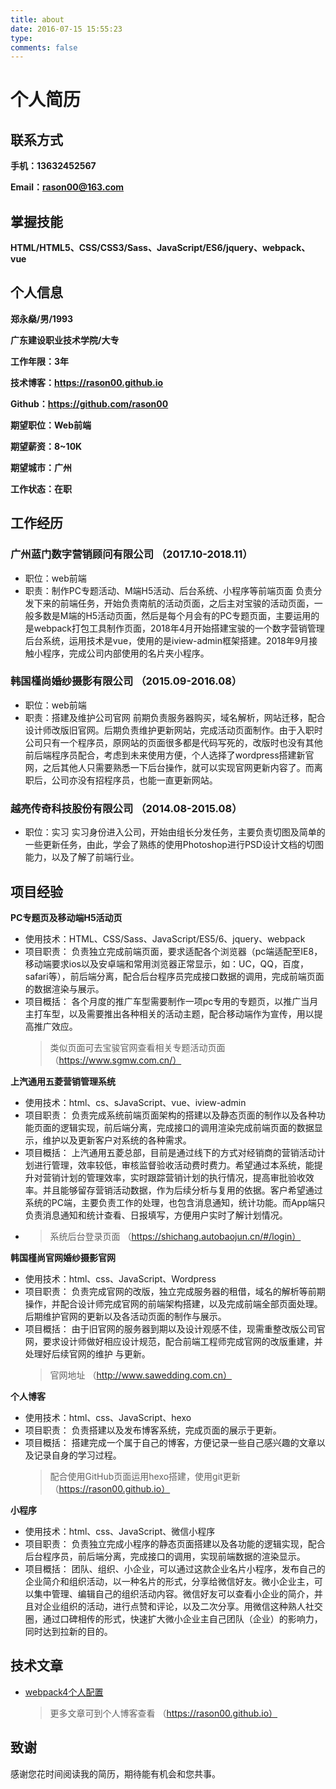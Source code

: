 ```yaml
---
title: about
date: 2016-07-15 15:55:23
type: 
comments: false
---
```

# 个人简历

## 联系方式

**手机：13632452567**

**Email：rason00@163.com**

## 掌握技能

**HTML/HTML5、CSS/CSS3/Sass、JavaScript/ES6/jquery、webpack、vue**

## 个人信息

**郑永燊/男/1993**

**广东建设职业技术学院/大专**

**工作年限：3年**

**技术博客：https://rason00.github.io**

**Github：https://github.com/rason00**

**期望职位：Web前端**

**期望薪资：8~10K**

**期望城市：广州**

**工作状态：在职**

## 工作经历

### 广州蓝门数字营销顾问有限公司 （2017.10-2018.11）

- 职位：web前端
- 职责：制作PC专题活动、M端H5活动、后台系统、小程序等前端页面
  负责分发下来的前端任务，开始负责南航的活动页面，之后主对宝骏的活动页面，一般多数是M端的H5活动页面，然后是每个月会有的PC专题页面，主要运用的是webpack打包工具制作页面，2018年4月开始搭建宝骏的一个数字营销管理后台系统，运用技术是vue，使用的是iview-admin框架搭建。2018年9月接触小程序，完成公司内部使用的名片夹小程序。

### 韩国槿尚婚纱摄影有限公司 （2015.09-2016.08）

- 职位：web前端
- 职责：搭建及维护公司官网
  前期负责服务器购买，域名解析，网站迁移，配合设计师改版旧官网。后期负责维护更新网站，完成活动页面制作。由于入职时公司只有一个程序员，原网站的页面很多都是代码写死的，改版时也没有其他前后端程序员配合，考虑到未来使用方便，个人选择了wordpress搭建新官网，之后其他人只需要熟悉一下后台操作，就可以实现官网更新内容了。而离职后，公司亦没有招程序员，也能一直更新网站。

### 越亮传奇科技股份有限公司 （2014.08-2015.08）

- 职位：实习
  实习身份进入公司，开始由组长分发任务，主要负责切图及简单的一些更新任务，由此，学会了熟练的使用Photoshop进行PSD设计文档的切图能力，以及了解了前端行业。

## 项目经验

**PC专题页及移动端H5活动页**

- 使用技术：HTML、CSS/Sass、JavaScript/ES5/6、jquery、webpack
- 项目职责：
  负责独立完成前端页面，要求适配各个浏览器（pc端适配至IE8，移动端要求ios以及安卓端和常用浏览器正常显示，如：UC，QQ，百度，safari等），前后端分离，配合后台程序员完成接口数据的调用，完成前端页面的数据渲染与展示。
- 项目概括：
  各个月度的推广车型需要制作一项pc专用的专题页，以推广当月主打车型，以及需要推出各种相关的活动主题，配合移动端作为宣传，用以提高推广效应。
  > 类似页面可去宝骏官网查看相关专题活动页面（https://www.sgmw.com.cn/）

**上汽通用五菱营销管理系统**

- 使用技术：html、cs、sJavaScript、vue、iview-admin
- 项目职责：
  负责完成系统前端页面架构的搭建以及静态页面的制作以及各种功能页面的逻辑实现，前后端分离，完成接口的调用渲染完成前端页面的数据显示，维护以及更新客户对系统的各种需求。
- 项目概括：
  上汽通用五菱总部，目前是通过线下的方式对经销商的营销活动计划进行管理，效率较低，审核监督验收活动费时费力。希望通过本系统，能提升对营销计划的管理效率，实时跟踪营销计划的执行情况，提高审批验收效率。并且能够留存营销活动数据，作为后续分析与复用的依据。客户希望通过系统的PC端，主要负责工作的处理，也包含消息通知，统计功能。而App端只负责消息通知和统计查看、日报填写，方便用户实时了解计划情况。
- > 系统后台登录页面 （https://shichang.autobaojun.cn/#/login）

**韩国槿尚官网婚纱摄影官网**

- 使用技术：html、css、JavaScript、Wordpress
- 项目职责：
  负责完成官网的改版，独立完成服务器的租借，域名的解析等前期操作，并配合设计师完成官网的前端架构搭建，以及完成前端全部页面处理。后期维护官网的更新以及各活动页面的制作与展示。
- 项目概括：
  由于旧官网的服务器到期以及设计观感不佳，现需重整改版公司官网，要求设计师做好相应设计规范，配合前端工程师完成官网的改版重建，并处理好后续官网的维护 与更新。
  > 官网地址 （http://www.sawedding.com.cn）

**个人博客**

- 使用技术：html、css、JavaScript、hexo
- 项目职责：
  负责搭建以及发布博客系统，完成页面的展示于更新。
- 项目概括：
  搭建完成一个属于自己的博客，方便记录一些自己感兴趣的文章以及记录自身的学习过程。
  > 配合使用GitHub页面运用hexo搭建，使用git更新（https://rason00.github.io）

**小程序**

- 使用技术：html、css、JavaScript、微信小程序
- 项目职责：
  负责独立完成小程序的静态页面搭建以及各功能的逻辑实现，配合后台程序员，前后端分离，完成接口的调用，实现前端数据的渲染显示。
- 项目概括：
  团队、组织、小企业，可以通过这款企业名片小程序，发布自己的企业简介和组织活动，以一种名片的形式，分享给微信好友。微小企业主，可以集中管理、编辑自己的组织活动内容。微信好友可以查看小企业的简介，并且对企业组织的活动，进行点赞和评论，以及二次分享。用微信这种熟人社交圈，通过口碑相传的形式，快速扩大微小企业主自己团队（企业）的影响力，同时达到拉新的目的。

## 技术文章

- [webpack4个人配置](https://rason00.github.io/2018/09/06/webpack4-%E4%B8%AA%E4%BA%BA%E9%85%8D%E7%BD%AE/)
  > 更多文章可到个人博客查看 （https://rason00.github.io）

## 致谢

感谢您花时间阅读我的简历，期待能有机会和您共事。